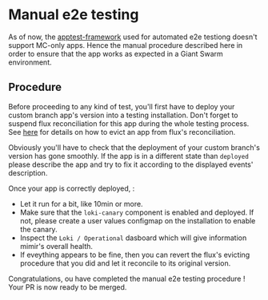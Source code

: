# Manual e2e testing

As of now, the [apptest-framework](https://github.com/giantswarm/apptest-framework) used for automated e2e testiong doesn't support MC-only apps. Hence the manual procedure described here in order to ensure that the app works as expected in a Giant Swarm environment.

## Procedure

Before proceeding to any kind of test, you'll first have to deploy your custom branch app's version into a testing installation. Don't forget to suspend flux reconciliation for this app during the whole testing process. See [here](https://intranet.giantswarm.io/docs/dev-and-releng/flux/suspending-flux/#how-to-be-more-granular--subtle-with-suspending-resources-and-why-be-careful-with-this) for details on how to evict an app from flux's reconciliation.

Obviously you'll have to check that the deployment of your custom branch's version has gone smoothly. If the app is in a different state than `deployed` please describe the app and try to fix it according to the displayed events' description.

Once your app is correctly deployed,  :

- Let it run for a bit, like 10min or more.
- Make sure that the `loki-canary` component is enabled and deployed. If not, please create a user values configmap on the installation to enable the canary.
- Inspect the `Loki / Operational` dasboard which will give information mimir's overall health.
- If eveything appears to be fine, then you can revert the flux's evicting procedure that you did and let it reconcile to its original version.

Congratulations, ou have completed the manual e2e testing procedure ! Your PR is now ready to be merged.
